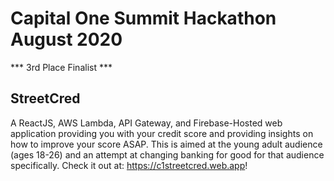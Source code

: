 # Capital One Summit Hackathon August 2020
*** 3rd Place Finalist ***
## StreetCred
A ReactJS, AWS Lambda, API Gateway, and Firebase-Hosted web application providing you with your credit score and providing insights on how to improve your score ASAP.
This is aimed at the young adult audience (ages 18-26) and an attempt at changing banking for good for that audience specifically.
Check it out at: https://c1streetcred.web.app!
